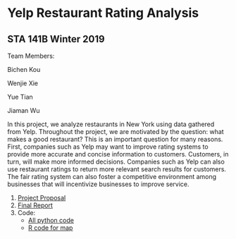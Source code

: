 # Yelp Restaurant Rating Analysis
## STA 141B Winter 2019 


Team Members:

Bichen Kou

Wenjie Xie

Yue Tian

Jiaman Wu


In this project, we analyze restaurants in New York using data gathered from Yelp. Throughout the project, we are motivated by the question: what makes a good restaurant? This is an important question for many reasons. First, companies such as Yelp may want to improve rating systems to provide more accurate and concise information to customers. Customers, in turn, will make more informed decisions. Companies such as Yelp can also use restaurant ratings to return more relevant search results for customers. The fair rating system can also foster a competitive environment among businesses that will incentivize businesses to improve service. 



1. [Project Proposal](https://github.com/2019-winter-ucdavis-sta141b/project-bon-appetit/blob/master/Proposal.ipynb)
2. [Final Report](https://github.com/2019-winter-ucdavis-sta141b/project-bon-appetit/blob/master/Report.pdf)
3. Code:
    - [All python code](https://github.com/2019-winter-ucdavis-sta141b/project-bon-appetit/blob/master/Final%20Project%20for%20141B.ipynb)
    - [R code for map](https://github.com/2019-winter-ucdavis-sta141b/project-bon-appetit/blob/master/map.R) 
    
